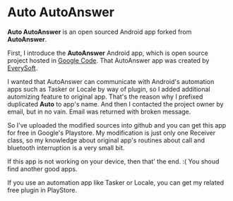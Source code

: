 Auto AutoAnswer
==============

**Auto AutoAnswer** is an open sourced Android app forked from **AutoAnswer**.


First, I introduce the **AutoAnswer** Android app, which is open source project hosted in [Google Code](https://code.google.com/p/auto-answer/).
That AutoAnswer app was created by [EverySoft](http://www.everysoft.com).

I wanted that AutoAnswer can communicate with Android's automation apps such as Tasker or Locale by way of plugin, so I added additional automizing feature to original app. That's the reason why I prefixed duplicated **Auto** to app's name. And then I contacted the project owner by email, but in no vain. Email was returned with broken message.

So I've uploaded the modified sources into github and you can get this app for free in Google's Playstore.
My modification is just only one Receiver class, so my knowledge about original app's routines about call and bluetooth interruption is a very small bit.

If this app is not working on your device, then that' the end. :( You shoud find another good apps.


If you use an automation app like Tasker or Locale, you can get my related free plugin in PlayStore.
